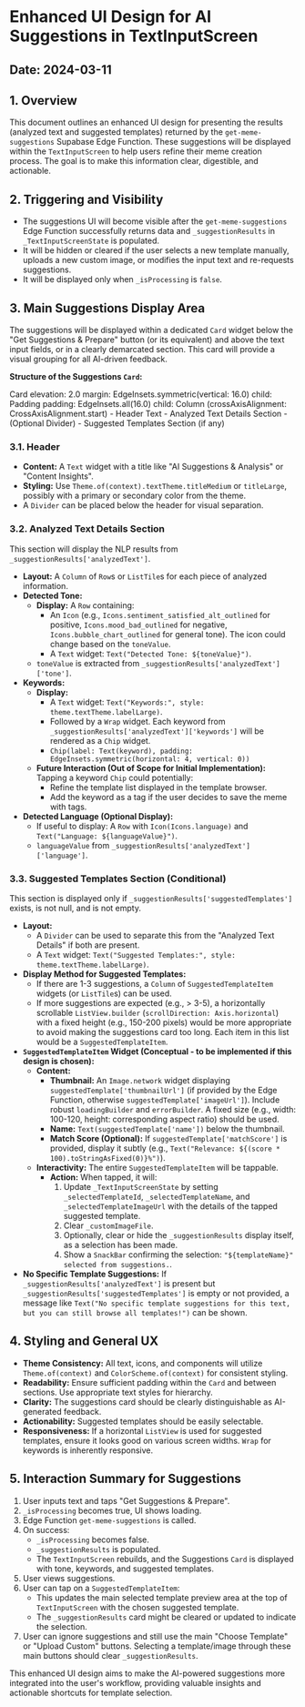 # Enhanced UI Design for AI Suggestions in TextInputScreen

## Date: 2024-03-11

## 1. Overview

This document outlines an enhanced UI design for presenting the results (analyzed text and suggested templates) returned by the `get-meme-suggestions` Supabase Edge Function. These suggestions will be displayed within the `TextInputScreen` to help users refine their meme creation process. The goal is to make this information clear, digestible, and actionable.

## 2. Triggering and Visibility

*   The suggestions UI will become visible after the `get-meme-suggestions` Edge Function successfully returns data and `_suggestionResults` in `_TextInputScreenState` is populated.
*   It will be hidden or cleared if the user selects a new template manually, uploads a new custom image, or modifies the input text and re-requests suggestions.
*   It will be displayed only when `_isProcessing` is `false`.

## 3. Main Suggestions Display Area

The suggestions will be displayed within a dedicated `Card` widget below the "Get Suggestions & Prepare" button (or its equivalent) and above the text input fields, or in a clearly demarcated section. This card will provide a visual grouping for all AI-driven feedback.

**Structure of the Suggestions `Card`:**


Card
  elevation: 2.0
  margin: EdgeInsets.symmetric(vertical: 16.0)
  child: Padding
    padding: EdgeInsets.all(16.0)
    child: Column (crossAxisAlignment: CrossAxisAlignment.start)
      - Header Text
      - Analyzed Text Details Section
      - (Optional Divider)
      - Suggested Templates Section (if any)


### 3.1. Header

*   **Content:** A `Text` widget with a title like "AI Suggestions & Analysis" or "Content Insights".
*   **Styling:** Use `Theme.of(context).textTheme.titleMedium` or `titleLarge`, possibly with a primary or secondary color from the theme.
*   A `Divider` can be placed below the header for visual separation.

### 3.2. Analyzed Text Details Section

This section will display the NLP results from `_suggestionResults['analyzedText']`.

*   **Layout:** A `Column` of `Row`s or `ListTile`s for each piece of analyzed information.
*   **Detected Tone:**
    *   **Display:** A `Row` containing:
        *   An `Icon` (e.g., `Icons.sentiment_satisfied_alt_outlined` for positive, `Icons.mood_bad_outlined` for negative, `Icons.bubble_chart_outlined` for general tone). The icon could change based on the `toneValue`.
        *   A `Text` widget: `Text("Detected Tone: ${toneValue}")`.
    *   `toneValue` is extracted from `_suggestionResults['analyzedText']['tone']`.
*   **Keywords:**
    *   **Display:**
        *   A `Text` widget: `Text("Keywords:", style: theme.textTheme.labelLarge)`.
        *   Followed by a `Wrap` widget. Each keyword from `_suggestionResults['analyzedText']['keywords']` will be rendered as a `Chip` widget.
        *   `Chip(label: Text(keyword), padding: EdgeInsets.symmetric(horizontal: 4, vertical: 0))`
    *   **Future Interaction (Out of Scope for Initial Implementation):** Tapping a keyword `Chip` could potentially:
        *   Refine the template list displayed in the template browser.
        *   Add the keyword as a tag if the user decides to save the meme with tags.
*   **Detected Language (Optional Display):**
    *   If useful to display: A `Row` with `Icon(Icons.language)` and `Text("Language: ${languageValue}")`.
    *   `languageValue` from `_suggestionResults['analyzedText']['language']`.

### 3.3. Suggested Templates Section (Conditional)

This section is displayed only if `_suggestionResults['suggestedTemplates']` exists, is not null, and is not empty.

*   **Layout:**
    *   A `Divider` can be used to separate this from the "Analyzed Text Details" if both are present.
    *   A `Text` widget: `Text("Suggested Templates:", style: theme.textTheme.labelLarge)`.
*   **Display Method for Suggested Templates:**
    *   If there are 1-3 suggestions, a `Column` of `SuggestedTemplateItem` widgets (or `ListTile`s) can be used.
    *   If more suggestions are expected (e.g., > 3-5), a horizontally scrollable `ListView.builder` (`scrollDirection: Axis.horizontal`) with a fixed height (e.g., 150-200 pixels) would be more appropriate to avoid making the suggestions card too long. Each item in this list would be a `SuggestedTemplateItem`.
*   **`SuggestedTemplateItem` Widget (Conceptual - to be implemented if this design is chosen):**
    *   **Content:**
        *   **Thumbnail:** An `Image.network` widget displaying `suggestedTemplate['thumbnailUrl']` (if provided by the Edge Function, otherwise `suggestedTemplate['imageUrl']`). Include robust `loadingBuilder` and `errorBuilder`. A fixed size (e.g., width: 100-120, height: corresponding aspect ratio) should be used.
        *   **Name:** `Text(suggestedTemplate['name'])` below the thumbnail.
        *   **Match Score (Optional):** If `suggestedTemplate['matchScore']` is provided, display it subtly (e.g., `Text("Relevance: ${(score * 100).toStringAsFixed(0)}%")`).
    *   **Interactivity:** The entire `SuggestedTemplateItem` will be tappable.
        *   **Action:** When tapped, it will:
            1.  Update `_TextInputScreenState` by setting `_selectedTemplateId`, `_selectedTemplateName`, and `_selectedTemplateImageUrl` with the details of the tapped suggested template.
            2.  Clear `_customImageFile`.
            3.  Optionally, clear or hide the `_suggestionResults` display itself, as a selection has been made.
            4.  Show a `SnackBar` confirming the selection: `"${templateName}" selected from suggestions.`.
*   **No Specific Template Suggestions:** If `_suggestionResults['analyzedText']` is present but `_suggestionResults['suggestedTemplates']` is empty or not provided, a message like `Text("No specific template suggestions for this text, but you can still browse all templates!")` can be shown.

## 4. Styling and General UX

*   **Theme Consistency:** All text, icons, and components will utilize `Theme.of(context)` and `ColorScheme.of(context)` for consistent styling.
*   **Readability:** Ensure sufficient padding within the `Card` and between sections. Use appropriate text styles for hierarchy.
*   **Clarity:** The suggestions card should be clearly distinguishable as AI-generated feedback.
*   **Actionability:** Suggested templates should be easily selectable.
*   **Responsiveness:** If a horizontal `ListView` is used for suggested templates, ensure it looks good on various screen widths. `Wrap` for keywords is inherently responsive.

## 5. Interaction Summary for Suggestions

1.  User inputs text and taps "Get Suggestions & Prepare".
2.  `_isProcessing` becomes true, UI shows loading.
3.  Edge Function `get-meme-suggestions` is called.
4.  On success:
    *   `_isProcessing` becomes false.
    *   `_suggestionResults` is populated.
    *   The `TextInputScreen` rebuilds, and the Suggestions `Card` is displayed with tone, keywords, and suggested templates.
5.  User views suggestions.
6.  User can tap on a `SuggestedTemplateItem`:
    *   This updates the main selected template preview area at the top of `TextInputScreen` with the chosen suggested template.
    *   The `_suggestionResults` card might be cleared or updated to indicate the selection.
7.  User can ignore suggestions and still use the main "Choose Template" or "Upload Custom" buttons. Selecting a template/image through these main buttons should clear `_suggestionResults`.

This enhanced UI design aims to make the AI-powered suggestions more integrated into the user's workflow, providing valuable insights and actionable shortcuts for template selection.

